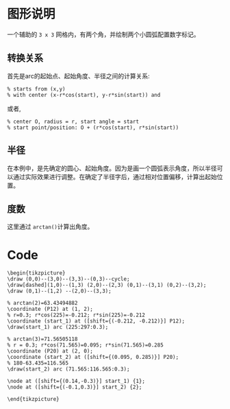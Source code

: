# 图形说明

一个辅助的 ```3 x 3``` 网格内，有两个角，并绘制两个小圆弧配置数字标记。

## 转换关系

首先是arc的起始点、起始角度、半径之间的计算关系:

```
% starts from (x,y)
% with center (x-r*cos(start), y-r*sin(start)) and
```

或者,

```
% center O, radius = r, start angle = start
% start point/position: O + (r*cos(start), r*sin(start))
```

## 半径

在本例中，是先确定的圆心、起始角度。因为是画一个圆弧表示角度，所以半径可以通过实际效果进行调整。在确定了半径字后，通过相对位置偏移，计算出起始位置。

## 度数

这里通过 ```arctan()```计算出角度。

# Code

```
\begin{tikzpicture}
\draw (0,0)--(3,0)--(3,3)--(0,3)--cycle;
\draw[dashed](1,0)--(1,3) (2,0)--(2,3) (0,1)--(3,1) (0,2)--(3,2);
\draw (0,1)--(1,2) --(2,0)--(3,3);

% arctan(2)=63.43494882
\coordinate (P12) at (1, 2);
% r=0.3; r*cos(225)=-0.212; r*sin(225)=-0.212
\coordinate (start_1) at ([shift={(-0.212, -0.212)}] P12);
\draw(start_1) arc (225:297:0.3);

% arctan(3)=71.56505118
% r = 0.3; r*cos(71.565)=0.095; r*sin(71.565)=0.285
\coordinate (P20) at (2, 0);
\coordinate (start_2) at ([shift={(0.095, 0.285)}] P20);
% 180-63.435=116.565
\draw(start_2) arc (71.565:116.565:0.3);

\node at ([shift={(0.14,-0.3)}] start_1) {1};
\node at ([shift={(-0.1,0.3)}] start_2) {2};

\end{tikzpicture}
```
